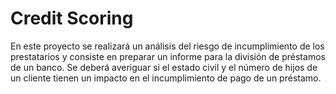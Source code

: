 # Credit Scoring
En este proyecto se realizará un análisis del riesgo de incumplimiento de los prestatarios y consiste en preparar un informe para la división de préstamos de un banco. Se deberá averiguar si el estado civil y el número de hijos de un cliente tienen un impacto en el incumplimiento de pago de un préstamo.